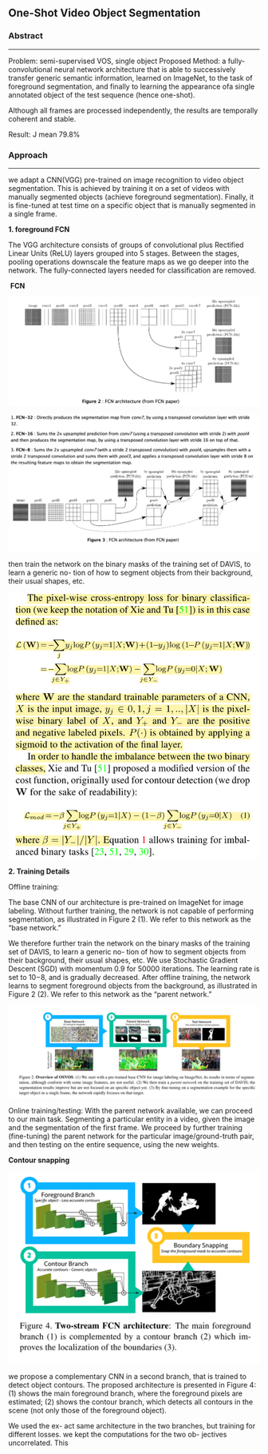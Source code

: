 ## **One-Shot Video Object Segmentation**

### Abstract

------

Problem: semi-supervised VOS, single object
Proposed Method: a fully-convolutional neural network architecture that is able to successively transfer generic semantic information, learned on ImageNet, to the task of foreground segmentation, and finally to learning the appearance ofa single annotated object of the test sequence (hence one-shot). 

Although all frames are processed independently, the results are temporally coherent and stable. 

Result: J mean 79.8%


### Approach

------





we adapt a CNN(VGG) pre-trained on image recognition to video object segmentation. This is achieved by training it on a set of videos with manually segmented objects (achieve foreground segmentation). Finally, it is fine-tuned at test time on a specific object that is manually segmented in a single frame.

**1. foreground FCN**

The VGG architecture consists of groups of convolutional plus Rectified Linear Units (ReLU) layers grouped into 5 stages. Between the stages, pooling operations downscale the feature maps as we go deeper into the network. The fully-connected layers needed for classification are removed.

​	**FCN**

![fcn1](./res/fcn1.png)

![fcn2](./res/fcn2.png)



then train the network on the binary masks of the training set of DAVIS, to learn a generic no- tion of how to segment objects from their background, their usual shapes, etc.

![foregrounf fcn binary loss](./res/foreground_fcn_binary_loss.png)



**2. Training Details**

Offline training: 

The base CNN of our architecture is pre-trained on ImageNet for image labeling. Without further training, the network is not capable of performing segmentation, as illustrated in Figure 2 (1). We refer to this network as the “base network.” 

We therefore further train the network on the binary masks of the training set of DAVIS, to learn a generic no- tion of how to segment objects from their background, their usual shapes, etc. We use Stochastic Gradient Descent (SGD) with momentum 0.9 for 50000 iterations. The learning rate is set to 10−8, and is gradually decreased. After offline training, the network learns to segment foreground objects from the background, as illustrated in Figure 2 (2). We refer to this network as the “parent network.”

![osvos](./res/osvos.png)

Online training/testing: With the parent network available, we can proceed to our main task. Segmenting a particular entity in a video, given the image and the segmentation of the first frame. We proceed by further training (fine-tuning) the parent network for the particular image/ground-truth pair, and then testing on the entire sequence, using the new weights. 

**Contour snapping**

![contour](./res/contour.png)

we propose a complementary CNN in a second branch, that is trained to detect object contours. The proposed architecture is presented in Figure 4: (1) shows the main foreground branch, where the foreground pixels are estimated; (2) shows the contour branch, which detects all contours in the scene (not only those of the foreground object). 

We used the ex- act same architecture in the two branches, but training for different losses.  we kept the computations for the two ob- jectives uncorrelated. This